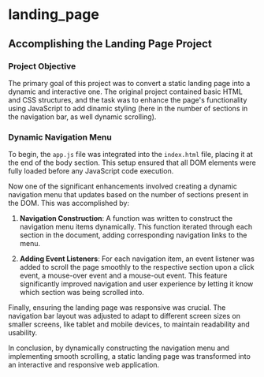 # landing_page

## Accomplishing the Landing Page Project

### Project Objective

The primary goal of this project was to convert a static landing page into a
dynamic and interactive one. The original project contained basic HTML
and CSS structures, and the task was to enhance the page's functionality using
JavaScript to add dinamic styling (here in the number of sections in the
navigation bar, as well dynamic scrolling).

### Dynamic Navigation Menu

To begin, the `app.js` file was integrated into the `index.html` file, placing
it at the end of the body section. This setup ensured that all DOM elements were
fully loaded before any JavaScript code execution.

Now one of the significant enhancements involved creating a dynamic navigation menu
that updates based on the number of sections present in the DOM. This was
accomplished by:

1. **Navigation Construction**: A function was written to construct the
navigation menu items dynamically. This function iterated through each section
in the document, adding corresponding navigation links to the menu.

2. **Adding Event Listeners**: For each navigation item, an event listener was
added to scroll the page smoothly to the respective section upon a click event,
a mouse-over event and a mouse-out event. This feature significantly improved
navigation and user experience by letting it know which section was being
scrolled into.

Finally, ensuring the landing page was responsive was crucial. The navigation
bar layout was adjusted to adapt to different screen sizes on smaller screens,
like tablet and mobile devices, to maintain readability and usability.

In conclusion, by dynamically constructing the navigation menu and implementing smooth
scrolling, a static landing page was transformed into an interactive and
responsive web application.

